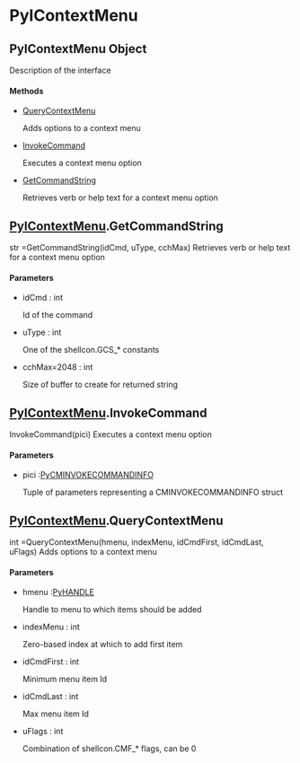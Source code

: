 # PyIContextMenu

## PyIContextMenu Object



Description of the interface

#### Methods


  - [QueryContextMenu](PyIContextMenu.md#pyicontextmenuquerycontextmenu)

    Adds options to a context menu&nbsp;

  - [InvokeCommand](PyIContextMenu.md#pyicontextmenuinvokecommand)

    Executes a context menu option&nbsp;

  - [GetCommandString](PyIContextMenu.md#pyicontextmenugetcommandstring)

    Retrieves verb or help text for a context menu option&nbsp;

## [PyIContextMenu](#pyicontextmenu)\.GetCommandString



str =GetCommandString\(idCmd, uType, cchMax\)
Retrieves verb or help text for a context menu option

#### Parameters


  - idCmd : int

    Id of the command

  - uType : int

    One of the shellcon\.GCS\_\* constants

  - cchMax=2048 : int

    Size of buffer to create for returned string

## [PyIContextMenu](#pyicontextmenu)\.InvokeCommand

InvokeCommand\(pici\)
Executes a context menu option

#### Parameters


  - pici :[PyCMINVOKECOMMANDINFO](#pycminvokecommandinfo)

    Tuple of parameters representing a CMINVOKECOMMANDINFO struct

## [PyIContextMenu](#pyicontextmenu)\.QueryContextMenu



int =QueryContextMenu\(hmenu, indexMenu, idCmdFirst, idCmdLast, uFlags\)
Adds options to a context menu

#### Parameters


  - hmenu :[PyHANDLE](#pyhandle)

    Handle to menu to which items should be added

  - indexMenu : int

    Zero-based index at which to add first item

  - idCmdFirst : int

    Minimum menu item Id

  - idCmdLast : int

    Max menu item Id

  - uFlags : int

    Combination of shellcon\.CMF\_\* flags, can be 0
